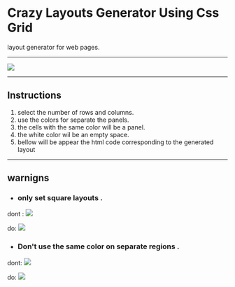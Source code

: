 # Crazy Layouts Generator Using Css Grid

layout generator for web pages.

------------
![](http://gdurl.com/5bwI)

------------


## Instructions

1. select the number of rows and columns.
2. use the colors for separate the panels.
3. the cells with the same color will be a panel.
4. the white color wil be an empty space.
5. bellow will be appear the html code corresponding to the generated layout

------------

## warnigns

- ### only set square layouts .
dont :
![](http://gdurl.com/0YzK)

do:
![](http://gdurl.com/QRIk)

- ### Don't use the same color on separate regions .
dont:
![](http://gdurl.com/Mn3gg)

do:
![](https://gdurl.com/742U)



